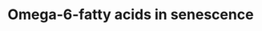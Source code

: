 ---
annotations:
- id: PW:0001253
  parent: classic metabolic pathway
  type: Pathway Ontology
  value: fatty acid omega degradation pathway
- id: PW:0000277
  parent: regulatory pathway
  type: Pathway Ontology
  value: cellular senescence pathway
- id: PW:0000010
  parent: classic metabolic pathway
  type: Pathway Ontology
  value: lipid metabolic pathway
authors:
- JuliaUM
- Andreapascaud
- Egonw
- Mra1221
- DeSl
- Nikita Krstevska
citedin: ''
communities: []
description: Oxylipins, notably prostaglandins, are synthetized by senescent cells
  and then accumulate, promoting the senescent-associated secretory phenotype (Wiley
  et al., 2021). The prostaglandins are classified into three main groups, depending
  on the starting point of their biosynthesis. The serie-1-prostaglandins are derived
  from its precursor dihomo-γ-linolenic acid (DGLA). The serie-2-prostaglandins and
  serie-3-prostaglandins are derived from arachidonic acid (AA) and eicosapentae-noic
  acid (EPA), respectively (Noverr et al., 2003)
last-edited: 2024-02-20
ndex: null
organisms:
- Homo sapiens
redirect_from:
- /index.php/Pathway:WP5424
- /instance/WP5424
- /instance/WP5424_r128691
revision: r128691
schema-jsonld:
- '@context': https://schema.org/
  '@id': https://wikipathways.github.io/pathways/WP5424.html
  '@type': Dataset
  creator:
    '@type': Organization
    name: WikiPathways
  description: Oxylipins, notably prostaglandins, are synthetized by senescent cells
    and then accumulate, promoting the senescent-associated secretory phenotype (Wiley
    et al., 2021). The prostaglandins are classified into three main groups, depending
    on the starting point of their biosynthesis. The serie-1-prostaglandins are derived
    from its precursor dihomo-γ-linolenic acid (DGLA). The serie-2-prostaglandins
    and serie-3-prostaglandins are derived from arachidonic acid (AA) and eicosapentae-noic
    acid (EPA), respectively (Noverr et al., 2003)
  keywords:
  - 10,11-dihydro-LTB4
  - 10-DH-F2-IsoP
  - 10-HOTrE
  - 11-dehydro-TxB2
  - 11-deoxy-13,14-dihydro-15-keto-11β,16-cyclo-PGE1
  - 11-hydroxythromboxane B2 dehydrogenase
  - 11α-hydroxy-9,15-dioxo-2,3,4,5,20-pentanor-19-carboxyprostanoic acid
  - 12(S)-HETE
  - 12(S)-HpETE
  - 12-15d-J2-IsoP
  - 12-A2-IsoP
  - 12-D2-IsoP
  - 12-E2-IsoP
  - 12-F2-IsoP
  - 12-J2-IsoP
  - 12-oxo-10,11-dihydro-LTB4
  - 12-oxo-LTB4
  - 13,14-dihydro-15-keto-PGA2
  - '13,14-dihydro-15-keto-PGD2 '
  - 13,14-dihydro-15-keto-PGE2
  - 13,14-dihydro-PGF2α
  - 14-DH-F2-IsoP
  - 15(R)-HpETE
  - 15(S)-HETE
  - 15(S)-HpETE
  - 15-A2-IsoP
  - 15-D2-IsoP
  - 15-F2-IsoP
  - 15-J2-IsoP
  - 15-deoxy-Δ12,14-PGD2
  - 15-deoxy-Δ12,14-PGJ2
  - 15-epi-LXA4
  - 15-epi-LXB4
  - 15-keto-13,14-dihydro-PGE1
  - 15-keto-13,14-dihydro-PGF2α
  - 15-keto-PGD2
  - 15-keto-PGE1
  - 15-keto-PGE2
  - 15-keto-PGF2α
  - 15-keto-PGI2
  - 15-ketoprostaglandin reductase
  - 16-COOH-tetranor-LTE3
  - 17-DH-F2-IsoP
  - 18-COOH-dinor-LTB4
  - 18-COOH-dinor-LTE4
  - 19-OH-6-keto-PGF1α
  - 19-OH-PGE1
  - 19-OH-PGE2
  - 2,3 dinor-6-keto-PGF1α
  - 2,3-Dinor-TxB2
  - 2,3-dinor-11β-PGF2α
  - 2,3-dinor-8-IsoPGF2α
  - 2,4-dienoyl-CoA reductase
  - 20-COOH-LTB4
  - 20-COOH-LTE4
  - 20-OH-LTB4
  - 5(S),6(R)-DiHETE
  - 5(S),6(S)-DiHETE
  - 5(S),6(S)-epoxy-15(S)-HETE
  - 5(S)-HETE
  - 5(S)-HpETE
  - 5-15d-J2-IsoP
  - 5-A2-IsoP
  - 5-D2-IsoP
  - 5-E2-IsoP
  - 5-F2-IsoP
  - 5-J2-IsoP
  - 6,15-Diketo-13,14-dihydro-PGF1α
  - 6-keto-PGE1
  - 6-keto-PGF1α
  - 6-trans-LTB4
  - 7-DH-F2-IsoP
  - 8-15d-J2-IsoP
  - 8-D2-IsoP
  - 8-E2-IsoP
  - 8-F2-IsoP
  - 8-J2-IsoP
  - 8-iso-13,14-dihydro-15-keto-PGF2α
  - 8-iso-15-keto-PGF2α
  - 9-deoxy-Δ12-PGD2*
  - 9α,11α-PGF2α
  - 9α,11β-PGF2α
  - ABCC4
  - AKR1B1
  - AKR1C3
  - ALOX12
  - ALOX15
  - ALOX15B
  - ALOX5
  - ALOXE3
  - Adrenic acid (22:4,w6)
  - Arachidonic Acid (20:4,w6)
  - Bicyclo-PGE2
  - CYP4F8
  - 'CYP4F8 '
  - CYP8A1
  - Ca2+
  - Carboxypeptidase A
  - CysLT1R
  - Cytosolic phospholipase A2
  - DH-15d-PGJ2
  - DH-15d-Δ12,14-PGD2
  - DH-PGD2
  - DH-PGE2
  - DH-PGF2α
  - DH-PGI2
  - DH-PGJ2
  - DPEP
  - DPEP1
  - DPEP2
  - Dihomo-y-linolenic acid (20:3,w6)
  - ELOVL2
  - ELOVL5
  - EPHX2
  - EXA4
  - EXC4
  - EXD4
  - EXE4
  - Eicosadienoic acid (20:2,w6)
  - FADS1
  - FADS2
  - FLAP
  - GGT1
  - GGT5
  - GPX1
  - GSH
  - GSTP1
  - H-PGDS
  - 'HPGD '
  - HXA3
  - HXB3
  - IP3
  - L-PGDS
  - LGD2
  - LGE2
  - LTA4
  - LTA4H
  - LTB4
  - LTC4
  - LTC4S
  - LTD4
  - LTE4
  - LTF4
  - LXA4
  - LXB4
  - Linoleic acid (18:2,w6)
  - Membrane phospholipids
  - N-acetyl- LTE4
  - N-acetyl-tranferase
  - Osbond acid (22:5,w6)
  - PAI-1
  - PG-9KR
  - PGA1
  - PGA2
  - PGB1
  - PGB2
  - PGC1
  - PGC2
  - PGD1
  - PGD2
  - PGDS
  - PGE synthase
  - PGE1
  - PGE2
  - PGES
  - PGF1α
  - PGFS
  - PGG1
  - PGG2
  - PGH1
  - PGH2
  - PGI2
  - PGJ2
  - PTGES
  - PTGES2
  - PTGES3
  - PTGS1
  - PTGS2
  - ROS
  - Rb
  - SIRT1
  - SLCO2A1
  - TBXAS1
  - TRXA3
  - TRXB3
  - TXAS
  - Tetracosapentaenoic acid (24:5,w-6)
  - Tetracosatetraenoic acid (24:4, w-6)
  - Tetranor-PGDM
  - TxA
  - TxB
  - TxB1
  - cAMP
  - p21
  - p38 MAPK
  - p53
  - y-linolenic acid (18:3,w6)
  - Δ12-PGJ2
  - Δ13-reductase
  - Δ6-trans-12-epi-LTB4
  - γ-GT
  license: CC0
  name: Omega-6-fatty acids in senescence
seo: CreativeWork
title: Omega-6-fatty acids in senescence
wpid: WP5424
---